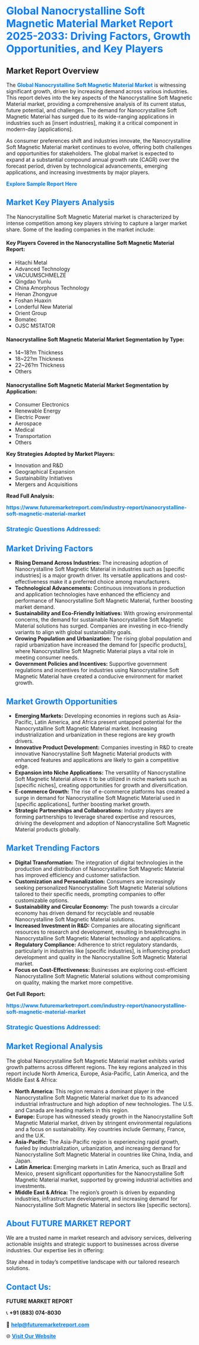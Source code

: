 <h1 style="color: #007BFF;">Global Nanocrystalline Soft Magnetic Material Market Report 2025-2033: Driving Factors, Growth Opportunities, and Key Players</h1>

<section id="overview">
<h2>Market Report Overview</h2>
<p>The <a href="https://www.futuremarketreport.com/industry-report/nanocrystalline-soft-magnetic-material-market" style="color: #007BFF; text-decoration: none;"><strong>Global Nanocrystalline Soft Magnetic Material Market</strong></a> is witnessing significant growth, driven by increasing demand across various industries. This report delves into the key aspects of the Nanocrystalline Soft Magnetic Material market, providing a comprehensive analysis of its current status, future potential, and challenges. The demand for Nanocrystalline Soft Magnetic Material has surged due to its wide-ranging applications in industries such as [insert industries], making it a critical component in modern-day [applications].</p>
<p>As consumer preferences shift and industries innovate, the Nanocrystalline Soft Magnetic Material market continues to evolve, offering both challenges and opportunities for stakeholders. The global market is expected to expand at a substantial compound annual growth rate (CAGR) over the forecast period, driven by technological advancements, emerging applications, and increasing investments by major players.</p>
</section>

<section id="overview">
<p><a href="https://www.futuremarketreport.com/request-sample/reportId=26943" style="color: #007BFF; text-decoration: none;"><strong>Explore Sample Report Here</strong></a></p>
</section>

<section id="key-players">
<h2 style="color: #007BFF;">Market Key Players Analysis</h2>
<p>The Nanocrystalline Soft Magnetic Material market is characterized by intense competition among key players striving to capture a larger market share. Some of the leading companies in the market include:</p>
<h4>Key Players Covered in the Nanocrystalline Soft Magnetic Material Report:</h4>
<ul><li>Hitachi Metal</li><li>Advanced Technology</li><li>VACUUMSCHMELZE</li><li>Qingdao Yunlu</li><li>China Amorphous Technology</li><li>Henan Zhongyue</li><li>Foshan Huaxin</li><li>Londerful New Material</li><li>Orient Group</li><li>Bomatec</li><li>OJSC MSTATOR</li></ul>
<h4>Nanocrystalline Soft Magnetic Material Market Segmentation by Type:</h4>
<ul><li>14~18?m Thickness</li><li>18~22?m Thickness</li><li>22~26?m Thickness</li><li>Others</li></ul>

<h4>Nanocrystalline Soft Magnetic Material Market Segmentation by Application:</h4>
<ul><li>Consumer Electronics</li><li>Renewable Energy</li><li>Electric Power</li><li>Aerospace</li><li>Medical</li><li>Transportation</li><li>Others</li></ul>
<p><strong>Key Strategies Adopted by Market Players:</strong></p>
<ul>
<li>Innovation and R&D</li>
<li>Geographical Expansion</li>
<li>Sustainability Initiatives</li>
<li>Mergers and Acquisitions</li>
</ul>
</section>

<section>
<p><strong>Read Full Analysis: </strong></p><a href="https://www.futuremarketreport.com/industry-report/nanocrystalline-soft-magnetic-material-market" style="color: #007BFF; text-decoration: none;"><strong>https://www.futuremarketreport.com/industry-report/nanocrystalline-soft-magnetic-material-market</strong></a>
<h3 style="color: #007BFF;">Strategic Questions Addressed:</h3>
</section>

<section id="driving-factors">
<h2 style="color: #007BFF;">Market Driving Factors</h2>
<ul>
<li><strong>Rising Demand Across Industries:</strong> The increasing adoption of Nanocrystalline Soft Magnetic Material in industries such as [specific industries] is a major growth driver. Its versatile applications and cost-effectiveness make it a preferred choice among manufacturers.</li>
<li><strong>Technological Advancements:</strong> Continuous innovations in production and application technologies have enhanced the efficiency and performance of Nanocrystalline Soft Magnetic Material, further boosting market demand.</li>
<li><strong>Sustainability and Eco-Friendly Initiatives:</strong> With growing environmental concerns, the demand for sustainable Nanocrystalline Soft Magnetic Material solutions has surged. Companies are investing in eco-friendly variants to align with global sustainability goals.</li>
<li><strong>Growing Population and Urbanization:</strong> The rising global population and rapid urbanization have increased the demand for [specific products], where Nanocrystalline Soft Magnetic Material plays a vital role in meeting consumer needs.</li>
<li><strong>Government Policies and Incentives:</strong> Supportive government regulations and incentives for industries using Nanocrystalline Soft Magnetic Material have created a conducive environment for market growth.</li>
</ul>
</section>

<section id="growth-opportunities">
<h2 style="color: #007BFF;">Market Growth Opportunities</h2>
<ul>
<li><strong>Emerging Markets:</strong> Developing economies in regions such as Asia-Pacific, Latin America, and Africa present untapped potential for the Nanocrystalline Soft Magnetic Material market. Increasing industrialization and urbanization in these regions are key growth drivers.</li>
<li><strong>Innovative Product Development:</strong> Companies investing in R&D to create innovative Nanocrystalline Soft Magnetic Material products with enhanced features and applications are likely to gain a competitive edge.</li>
<li><strong>Expansion into Niche Applications:</strong> The versatility of Nanocrystalline Soft Magnetic Material allows it to be utilized in niche markets such as [specific niches], creating opportunities for growth and diversification.</li>
<li><strong>E-commerce Growth:</strong> The rise of e-commerce platforms has created a surge in demand for Nanocrystalline Soft Magnetic Material used in [specific applications], further boosting market growth.</li>
<li><strong>Strategic Partnerships and Collaborations:</strong> Industry players are forming partnerships to leverage shared expertise and resources, driving the development and adoption of Nanocrystalline Soft Magnetic Material products globally.</li>
</ul>
</section>

<section id="trending-factors">
<h2 style="color: #007BFF;">Market Trending Factors</h2>
<ul>
<li><strong>Digital Transformation:</strong> The integration of digital technologies in the production and distribution of Nanocrystalline Soft Magnetic Material has improved efficiency and customer satisfaction.</li>
<li><strong>Customization and Personalization:</strong> Consumers are increasingly seeking personalized Nanocrystalline Soft Magnetic Material solutions tailored to their specific needs, prompting companies to offer customizable options.</li>
<li><strong>Sustainability and Circular Economy:</strong> The push towards a circular economy has driven demand for recyclable and reusable Nanocrystalline Soft Magnetic Material solutions.</li>
<li><strong>Increased Investment in R&D:</strong> Companies are allocating significant resources to research and development, resulting in breakthroughs in Nanocrystalline Soft Magnetic Material technology and applications.</li>
<li><strong>Regulatory Compliance:</strong> Adherence to strict regulatory standards, particularly in industries like [specific industries], is influencing product development and quality in the Nanocrystalline Soft Magnetic Material market.</li>
<li><strong>Focus on Cost-Effectiveness:</strong> Businesses are exploring cost-efficient Nanocrystalline Soft Magnetic Material solutions without compromising on quality, making the market more competitive.</li>
</ul>
</section>

<section>
<p><strong>Get Full Report: </strong></p><a href="https://www.futuremarketreport.com/industry-report/nanocrystalline-soft-magnetic-material-market" style="color: #007BFF; text-decoration: none;"><strong>https://www.futuremarketreport.com/industry-report/nanocrystalline-soft-magnetic-material-market</strong></a>
<h3 style="color: #007BFF;">Strategic Questions Addressed:</h3>
</section>


<section id="regional-analysis">
<h2 style="color: #007BFF;">Market Regional Analysis</h2>
<p>The global Nanocrystalline Soft Magnetic Material market exhibits varied growth patterns across different regions. The key regions analyzed in this report include North America, Europe, Asia-Pacific, Latin America, and the Middle East & Africa:</p>
<ul>
<li><strong>North America:</strong> This region remains a dominant player in the Nanocrystalline Soft Magnetic Material market due to its advanced industrial infrastructure and high adoption of new technologies. The U.S. and Canada are leading markets in this region.</li>
<li><strong>Europe:</strong> Europe has witnessed steady growth in the Nanocrystalline Soft Magnetic Material market, driven by stringent environmental regulations and a focus on sustainability. Key countries include Germany, France, and the U.K.</li>
<li><strong>Asia-Pacific:</strong> The Asia-Pacific region is experiencing rapid growth, fueled by industrialization, urbanization, and increasing demand for Nanocrystalline Soft Magnetic Material in countries like China, India, and Japan.</li>
<li><strong>Latin America:</strong> Emerging markets in Latin America, such as Brazil and Mexico, present significant opportunities for the Nanocrystalline Soft Magnetic Material market, supported by growing industrial activities and investments.</li>
<li><strong>Middle East & Africa:</strong> The region’s growth is driven by expanding industries, infrastructure development, and increasing demand for Nanocrystalline Soft Magnetic Material in sectors like [specific sectors].</li>
</ul>
</section>

<footer>
<h2 style="color: #007BFF;">About FUTURE MARKET REPORT</h2>
<p>We are a trusted name in market research and advisory services, delivering actionable insights and strategic support to businesses across diverse industries. Our expertise lies in offering:</p>

<p>Stay ahead in today’s competitive landscape with our tailored research solutions.</p>

<h2 style="color: #007BFF;">Contact Us:</h2>
<p><strong>FUTURE MARKET REPORT</strong></p>
<p>📞 <strong>+91 (883) 074-8030</strong></p>
<p>📧 <strong><a href="mailto:help@futuremarketreport.com" style="color: #007BFF;">help@futuremarketreport.com</a></strong></p>
<p>🌐 <strong><a href="https://www.futuremarketreport.com/" style="color: #007BFF;">Visit Our Website</a></strong></p>
</footer>
